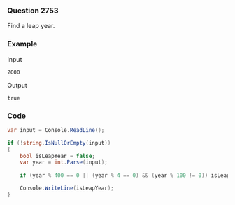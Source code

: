 ### Question 2753
Find a leap year.

### Example
Input
```
2000
```
Output
```
true
```
### Code
```c#
var input = Console.ReadLine();

if (!string.IsNullOrEmpty(input))
{
    bool isLeapYear = false;
    var year = int.Parse(input);
    
    if (year % 400 == 0 || (year % 4 == 0) && (year % 100 != 0)) isLeapYear = true;

    Console.WriteLine(isLeapYear);
}
```

